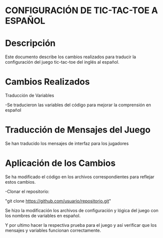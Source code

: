 # CONFIGURACIÓN DE TIC-TAC-TOE A ESPAÑOL

# Descripción

Este documento describe los cambios realizados para traducir la configuración del juego tic-tac-toe del inglés al español.

# Cambios Realizados

Traducción de Variables

-Se traducieron las variables del código para mejorar la comprensión en español

# Traducción de Mensajes del Juego

Se han traducido los mensajes de interfaz para los jugadores

# Aplicación de los Cambios

Se ha modificado el código en los archivos correspondientes para reflejar estos cambios.

-Clonar el repositorio:

"git clone https://github.com/usuario/repositorio.git"

Se hizo la modificación los archivos de configuración y lógica del juego con los nombres de variables en español.

Y por ultimo hacer la respectiva prueba para el juego y así verificar que los mensajes y variables funcionan correctamente.

